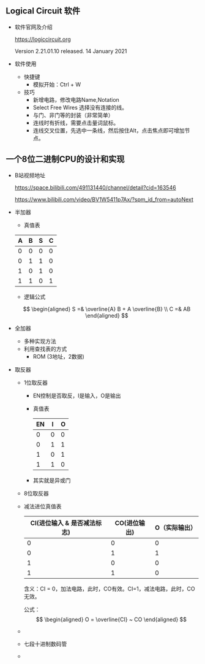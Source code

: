 ## Logical Circuit 软件

* 软件官网及介绍

  https://logiccircuit.org

  Version 2.21.01.10 released.
  14 January 2021

* 软件使用

  * 快捷键
    * 模拟开始：Ctrl + W
  * 技巧
    * 新增电路，修改电路Name,Notation
    * Select Free Wires 选择没有连接的线。
    * 与门、非门等的封装（非常简单）
    * 连线时有折线，需要点击量词鼠标。
    * 连线交叉位置，先选中一条线，然后按住Alt，点击焦点即可增加节点。

## 一个8位二进制CPU的设计和实现

* B站视频地址

  https://space.bilibili.com/491131440/channel/detail?cid=163546

  https://www.bilibili.com/video/BV1W5411p7Ax/?spm_id_from=autoNext

* 半加器

  * 真值表

  | A    | B    | S    | C    |
  | ---- | ---- | ---- | ---- |
  | 0    | 0    | 0    | 0    |
  | 0    | 1    | 1    | 0    |
  | 1    | 0    | 1    | 0    |
  | 1    | 1    | 0    | 1    |
  * 逻辑公式

  $$
  \begin{aligned}
  S =& \overline{A} B + A \overline{B} \\
  C =& AB
  \end{aligned}
  $$

* 全加器

  * 多种实现方法
  * 利用查找表的方式
    * ROM (3地址，2数据)

* 取反器

  * 1位取反器

    * EN控制是否取反，I是输入，O是输出

    * 真值表

      | EN   | I    | O    |
      | ---- | ---- | ---- |
      | 0    | 0    | 0    |
      | 0    | 1    | 1    |
      | 1    | 0    | 1    |
      | 1    | 1    | 0    |

    * 其实就是异或门

  * 8位取反器

  * 减法进位真值表

    | CI(进位输入 & 是否减法标志) | CO(进位输出) | O（实际输出） |
    | --------------------------- | ------------ | ------------- |
    | 0                           | 0            | 0             |
    | 0                           | 1            | 1             |
    | 1                           | 0            | 0             |
    | 1                           | 1            | 0             |

    含义：CI = 0，加法电路，此时，CO有效。CI=1，减法电路，此时，CO无效。

    公式：
    $$
    \begin{aligned}
    O = \overline{CI} ~ CO
    \end{aligned}
    $$

  * 

  * 七段十进制数码管
  * 